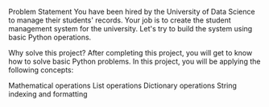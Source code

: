 Problem Statement
You have been hired by the University of Data Science to manage their students' records. Your job is to create the student management system for the university. Let's try to build the system using basic Python operations.

Why solve this project?
After completing this project, you will get to know how to solve basic Python problems. In this project, you will be applying the following concepts:

Mathematical operations
List operations
Dictionary operations
String indexing and formatting
